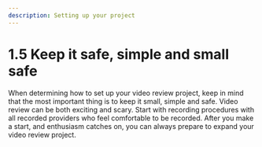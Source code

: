 ```yaml
---
description: Setting up your project
---
```


# 1.5 Keep it safe, simple and small safe

When determining how to set up your video review project, keep in mind that the most important thing is to keep it small, simple and safe. Video review can be both exciting and scary. Start with recording procedures with all recorded providers who feel comfortable to be recorded. After you make a start, and enthusiasm catches on, you can always prepare to expand your video review project.&#x20;
